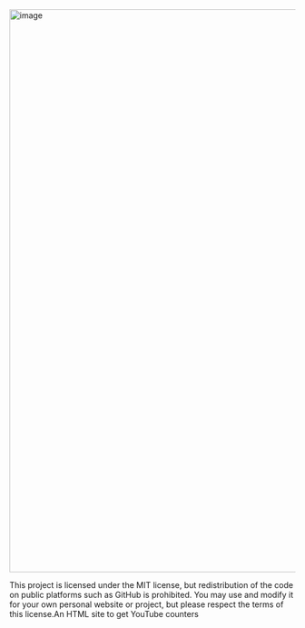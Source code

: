 <img width="1919" height="991" alt="image" src="https://github.com/user-attachments/assets/698f66f1-8005-49b8-bcd2-cf3f25998721" />

This project is licensed under the MIT license, but redistribution of the code on public platforms such as GitHub is prohibited. You may use and modify it for your own personal website or project, but please respect the terms of this license.An HTML site to get YouTube counters
